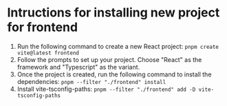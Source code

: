 # Intructions for installing new project for frontend

1. Run the following command to create a new React project: `pnpm create vite@latest frontend`
2. Follow the prompts to set up your project. Choose "React" as the framework and "Typescript" as the variant.
3. Once the project is created, run the following command to install the dependencies: `pnpm --filter "./frontend" install`
4. Install vite-tsconfig-paths: `pnpm --filter "./frontend" add -D vite-tsconfig-paths`
